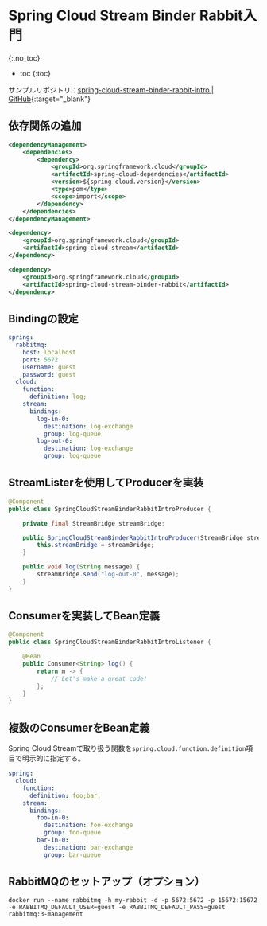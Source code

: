 # Spring Cloud Stream Binder Rabbit入門
{:.no_toc}

* toc
{:toc}

サンプルリポジトリ：[spring-cloud-stream-binder-rabbit-intro \| GitHub](https://github.com/hainet50b/spring-gym/tree/main/spring-cloud-gym/spring-cloud-stream-gym/spring-cloud-stream-binder-rabbit-intro){:target="_blank"}

## 依存関係の追加
```xml
<dependencyManagement>
    <dependencies>
        <dependency>
            <groupId>org.springframework.cloud</groupId>
            <artifactId>spring-cloud-dependencies</artifactId>
            <version>${spring-cloud.version}</version>
            <type>pom</type>
            <scope>import</scope>
        </dependency>
    </dependencies>
</dependencyManagement>
```

```xml
<dependency>
    <groupId>org.springframework.cloud</groupId>
    <artifactId>spring-cloud-stream</artifactId>
</dependency>

<dependency>
    <groupId>org.springframework.cloud</groupId>
    <artifactId>spring-cloud-stream-binder-rabbit</artifactId>
</dependency>
```

## Bindingの設定
```yaml
spring:
  rabbitmq:
    host: localhost
    port: 5672
    username: guest
    password: guest
  cloud:
    function:
      definition: log;
    stream:
      bindings:
        log-in-0:
          destination: log-exchange
          group: log-queue
        log-out-0:
          destination: log-exchange
          group: log-queue
```

## StreamListerを使用してProducerを実装
```java
@Component
public class SpringCloudStreamBinderRabbitIntroProducer {

    private final StreamBridge streamBridge;

    public SpringCloudStreamBinderRabbitIntroProducer(StreamBridge streamBridge) {
        this.streamBridge = streamBridge;
    }

    public void log(String message) {
        streamBridge.send("log-out-0", message);
    }
}
```

## Consumerを実装してBean定義
```java
@Component
public class SpringCloudStreamBinderRabbitIntroListener {

    @Bean
    public Consumer<String> log() {
        return m -> {
            // Let's make a great code!
        };
    }
}
```

## 複数のConsumerをBean定義
Spring Cloud Streamで取り扱う関数を`spring.cloud.function.definition`項目で明示的に指定する。

```yaml
spring:
  cloud:
    function:
      definition: foo;bar;
    stream:
      bindings:
        foo-in-0:
          destination: foo-exchange
          group: foo-queue
        bar-in-0:
          destination: bar-exchange
          group: bar-queue
```

## RabbitMQのセットアップ（オプション）
```shell
docker run --name rabbitmq -h my-rabbit -d -p 5672:5672 -p 15672:15672 -e RABBITMQ_DEFAULT_USER=guest -e RABBITMQ_DEFAULT_PASS=guest rabbitmq:3-management
```
